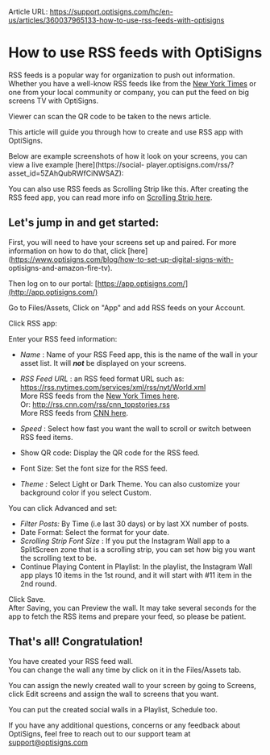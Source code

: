 Article URL: https://support.optisigns.com/hc/en-us/articles/360037965133-how-to-use-rss-feeds-with-optisigns

# How to use RSS feeds with OptiSigns

RSS feeds is a popular way for organization to push out information. Whether
you have a well-know RSS feeds like from the [New York
Times](https://archive.nytimes.com/www.nytimes.com/services/xml/rss/index.html)
or one from your local community or company, you can put the feed on big
screens TV with OptiSigns.

Viewer can scan the QR code to be taken to the news article.

This article will guide you through how to create and use RSS app with
OptiSigns.

Below are example screenshots of how it look on your screens, you can view a
live example [here](https://social-
player.optisigns.com/rss/?asset_id=5ZAhQubRWfCiNWSAZ):

You can also use RSS feeds as Scrolling Strip like this. After creating the
RSS feed app, you can read more info on [Scrolling Strip
here](https://support.optisigns.com/hc/en-us/articles/360026559613).  

## **Let's jump in and get started:**

First, you will need to have your screens set up and paired. For more
information on how to do that, click
[here](https://www.optisigns.com/blog/how-to-set-up-digital-signs-with-
optisigns-and-amazon-fire-tv).

Then log on to our portal:
[https://app.optisigns.com/](http://app.optisigns.com/)

Go to Files/Assets, Click on "App" and add RSS feeds on your Account.

Click RSS app:

Enter your RSS feed information:

  * _Name_ : Name of your RSS Feed app, this is the name of the wall in your asset list. It will  _**not**_ be displayed on your screens.

  * _RSS Feed URL_ : an RSS feed format URL such as: <https://rss.nytimes.com/services/xml/rss/nyt/World.xml>   
More RSS feeds from the [New York Times
here](https://archive.nytimes.com/www.nytimes.com/services/xml/rss/index.html).  
Or: <http://rss.cnn.com/rss/cnn_topstories.rss>  
More RSS feeds from [CNN here](http://www.cnn.com/services/rss/).

  * _Speed_ : Select how fast you want the wall to scroll or switch between RSS feed items.

  * Show QR code: Display the QR code for the RSS feed.
  * Font Size: Set the font size for the RSS feed.
  * _Theme :_ Select Light or Dark Theme. You can also customize your background color if you select Custom.

You can click Advanced and set:

  * _Filter Posts:_ By Time (i.e last 30 days) or by last XX number of posts.
  * Date Format: Select the format for your date.
  * _Scrolling Strip Font Size_ : If you put the Instagram Wall app to a SplitScreen zone that is a scrolling strip, you can set how big you want the scrolling text to be.
  * Continue Playing Content in Playlist: In the playlist, the Instagram Wall app plays 10 items in the 1st round, and it will start with #11 item in the 2nd round.

Click Save.  
After Saving, you can Preview the wall. It may take several seconds for the
app to fetch the RSS items and prepare your feed, so please be patient.  
  

## **That's all! Congratulation!**

You have created your RSS feed wall.  
You can change the wall any time by click on it in the Files/Assets tab.

You can assign the newly created wall to your screen by going to Screens,
click Edit screens and assign the wall to screens that you want.

You can put the created social walls in a Playlist, Schedule too.

If you have any additional questions, concerns or any feedback about
OptiSigns, feel free to reach out to our support team at
[support@optisigns.com](mailto:support@optisigns.com)

